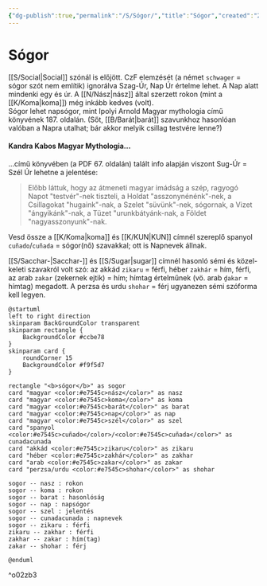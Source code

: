 ```yaml
---
{"dg-publish":true,"permalink":"/S/Sógor/","title":"Sógor","created":"2024-11-08T15:26","updated":"2024-11-21T18:31"}
---
```



# Sógor

[[S/Social\|Social]] szónál is előjött. CzF elemzését (a német `schwager` = sógor szót nem említik) ignorálva Szag-Úr, Nap Úr értelme lehet. A Nap alatt mindenki egy és úr. A [[N/Nász\|nász]] által szerzett rokon (mint a [[K/Koma\|koma]]) még inkább kedves (volt).  
Sógor lehet napsógor, mint Ipolyi Arnold Magyar mythologia című könyvének 187. oldalán. (Sőt, [[B/Barát\|barát]] szavunkhoz hasonlóan valóban a Napra utalhat; bár akkor melyik csillag testvére lenne?)  

#### Kandra Kabos Magyar Mythologia...  

...című könyvében (a PDF 67. oldalán) talált info alapján viszont Sug-Úr = Szél Úr lehetne a jelentése:  
> Előbb láttuk, hogy az átmeneti magyar imádság a szép, ragyogó Napot "testvér"-nek tiszteli, a Holdat "asszonynénénk"-nek, a Csillagokat "hugaink"-nak, a Szelet "süvünk"-nek, sógornak, a Vizet "ángyikánk"-nak, a Tüzet "urunkbátyánk-nak, a Földet "nagyasszonyunk"-nak.  

Vesd össze a [[K/Koma\|koma]] és [[K/KUN\|KUN]] címnél szereplő spanyol `cuñado`/`cuñada` = sógor(nő) szavakkal; ott is Napnevek állnak.  

[[S/Sacchar-\|Sacchar-]] és [[S/Sugar\|sugar]] címnél hasonló sémi és közel-keleti szavakról volt szó: az akkád `zikaru` = férfi, héber `zakhár` = hím, férfi, az arab `zakar` (zekernek ejtik) = hím; hímtag értelműnek (vö. arab `ḏakar` = hímtag) megadott. A perzsa és urdu `shohar` = férj ugyanezen sémi szóforma kell legyen.  

```plantuml-svg
@startuml
left to right direction
skinparam BackGroundColor transparent
skinparam rectangle {
    BackgroundColor #ccbe78
}
skinparam card {
    roundCorner 15
    BackgroundColor #f9f5d7
}

rectangle "<b>sógor</b>" as sogor
card "magyar <color:#e7545c>nász</color>" as nasz
card "magyar <color:#e7545c>koma</color>" as koma
card "magyar <color:#e7545c>barát</color>" as barat
card "magyar <color:#e7545c>nap</color>" as nap
card "magyar <color:#e7545c>szél</color>" as szel
card "spanyol <color:#e7545c>cuñado</color>/<color:#e7545c>cuñada</color>" as cunadacunada
card "akkád <color:#e7545c>zikaru</color>" as zikaru
card "héber <color:#e7545c>zakhár</color>" as zakhar
card "arab <color:#e7545c>zakar</color>" as zakar
card "perzsa/urdu <color:#e7545c>shohar</color>" as shohar

sogor -- nasz : rokon
sogor -- koma : rokon
sogor -- barat : hasonlóság
sogor -- nap : napsógor
sogor -- szel : jelentés
sogor -- cunadacunada : napnevek
sogor -- zikaru : férfi
zikaru -- zakhar : férfi
zakhar -- zakar : hím(tag)
zakar -- shohar : férj

@enduml
```
^o02zb3